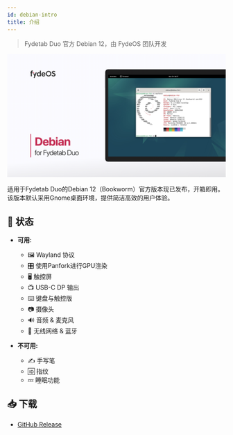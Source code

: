 ```yaml
---
id: debian-intro
title: 介绍
---
```


> Fydetab Duo 官方 Debian 12，由 FydeOS 团队开发



![Debian preview](/img/Debian_for_Fydetab.jpeg)

适用于Fydetab Duo的Debian 12（Bookworm）官方版本现已发布，开箱即用。该版本默认采用Gnome桌面环境，提供简洁高效的用户体验。

## 🔄 状态

- **可用:**
  - 🖼️ Wayland 协议
  - 🎛️ 使用Panfork进行GPU渲染
  - 🖥️ 触控屏
  - 📺 USB-C DP 输出
  - ⌨️ 键盘与触控版
  - 📷 摄像头
  - 🔊 音频 & 麦克风
  - 📶 无线网络 & 蓝牙

- **不可用:**
  - ✍️ 手写笔
  - 🆔 指纹
  - 💤 睡眠功能 

## 📥 下载 

- [GitHub Release](https://github.com/Linux-for-Fydetab-Duo/images/releases)